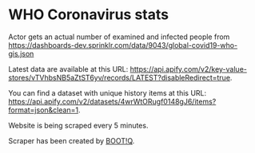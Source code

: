 # WHO Coronavirus stats

Actor gets an actual number of examined and infected people from https://dashboards-dev.sprinklr.com/data/9043/global-covid19-who-gis.json

Latest data are available at this URL: https://api.apify.com/v2/key-value-stores/vTVhbsNB5aZtST6yv/records/LATEST?disableRedirect=true.

You can find a dataset with unique history items at this URL: https://api.apify.com/v2/datasets/4wrWtORugf0148gJ6/items?format=json&clean=1.

Website is being scraped every 5 minutes.

Scraper has been created by [BOOT!Q](https://bootiq.io/).